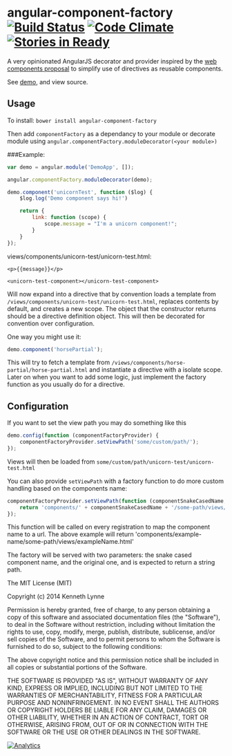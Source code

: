 angular-component-factory [![Build Status](https://travis-ci.org/kennethlynne/angular-component-factory.png?branch=master)](https://travis-ci.org/kennethlynne/angular-component-factory) [![Code Climate](https://codeclimate.com/repos/52bc2ac56956806cdb003614/badges/2e65a9f12288f8ec4c3a/gpa.png)](https://codeclimate.com/repos/52bc2ac56956806cdb003614/feed) [![Stories in Ready](https://badge.waffle.io/kennethlynne/angular-component-factory.png?label=ready)](https://waffle.io/kennethlynne/angular-component-factory)  
=========================

A very opinionated AngularJS decorator and provider inspired by the [web components proposal](http://www.w3.org/TR/components-intro/) to simplify use of directives as reusable components.

See [demo](http://kennethlynne.github.io/angular-component-factory/), and view source.

## Usage
To install: `bower install angular-component-factory`

Then add `componentFactory` as a dependancy to your module or decorate module using ```angular.componentFactory.moduleDecorator(<your module>)```

###Example:
```javascript
var demo = angular.module('DemoApp', []);

angular.componentFactory.moduleDecorator(demo);

demo.component('unicornTest', function ($log) {
    $log.log('Demo component says hi!')

    return {
        link: function (scope) {
            scope.message = "I'm a unicorn component!";
        }
    }
});
```

views/components/unicorn-test/unicorn-test.html:
```
<p>{{message}}</p>
```

```
<unicorn-test-component></unicorn-test-component>
```

Will now expand into a directive that by convention loads a template from ```/views/components/unicorn-test/unicorn-test.html```, replaces contents by default, and creates a new scope.
The object that the constructor returns should be a directive definition object. This will then be decorated for convention over configuration.

One way you might use it:

```javascript
demo.component('horsePartial');
```

This will try to fetch a template from `/views/components/horse-partial/horse-partial.html` and instantiate a directive with a isolate scope.
Later on when you want to add some logic, just implement the factory function as you usually do for a directive.

## Configuration
If you want to set the view path you may do something like this
```javascript
demo.config(function (componentFactoryProvider) {
    componentFactoryProvider.setViewPath('some/custom/path/');
});
```
Views will then be loaded from
`some/custom/path/unicorn-test/unicorn-test.html`

You can also provide `setViewPath` with a factory function to do more custom handling based on the components name:

```javascript
componentFactoryProvider.setViewPath(function (componentSnakeCasedName, componentName) {
    return 'components/' + componentSnakeCasedName + '/some-path/views/' + componentName + '.html';
});
```
This function will be called on every registration to map the component name to a url.
The above example will return 'components/example-name/some-path/views/exampleName.html'

The factory will be served with two parameters: the snake cased component name, and the original one, and is expected to return a string path.

The MIT License (MIT)

Copyright (c) 2014 Kenneth Lynne

Permission is hereby granted, free of charge, to any person obtaining a copy of
this software and associated documentation files (the "Software"), to deal in
the Software without restriction, including without limitation the rights to
use, copy, modify, merge, publish, distribute, sublicense, and/or sell copies of
the Software, and to permit persons to whom the Software is furnished to do so,
subject to the following conditions:

The above copyright notice and this permission notice shall be included in all
copies or substantial portions of the Software.

THE SOFTWARE IS PROVIDED "AS IS", WITHOUT WARRANTY OF ANY KIND, EXPRESS OR
IMPLIED, INCLUDING BUT NOT LIMITED TO THE WARRANTIES OF MERCHANTABILITY, FITNESS
FOR A PARTICULAR PURPOSE AND NONINFRINGEMENT. IN NO EVENT SHALL THE AUTHORS OR
COPYRIGHT HOLDERS BE LIABLE FOR ANY CLAIM, DAMAGES OR OTHER LIABILITY, WHETHER
IN AN ACTION OF CONTRACT, TORT OR OTHERWISE, ARISING FROM, OUT OF OR IN
CONNECTION WITH THE SOFTWARE OR THE USE OR OTHER DEALINGS IN THE SOFTWARE.

[![Analytics](https://ga-beacon.appspot.com/UA-46835353-1/angular-component-factory/README)](https://github.com/igrigorik/ga-beacon)
